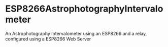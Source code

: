 # ESP8266AstrophotographyIntervalometer
An Astrophotography Intervalometer using an ESP8266 and a relay, configured using a ESP8266 Web Server
